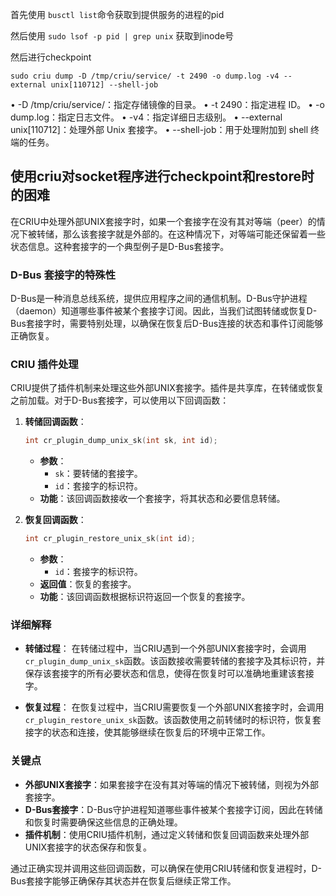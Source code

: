 首先使用 `busctl list`命令获取到提供服务的进程的pid

然后使用 `sudo lsof -p pid | grep unix` 获取到inode号

然后进行checkpoint
```shell
sudo criu dump -D /tmp/criu/service/ -t 2490 -o dump.log -v4 --external unix[110712] --shell-job
```

• -D /tmp/criu/service/：指定存储镜像的目录。
• -t 2490：指定进程 ID。
• -o dump.log：指定日志文件。
• -v4：指定详细日志级别。
• --external unix[110712]：处理外部 Unix 套接字。
• --shell-job：用于处理附加到 shell 终端的任务。


## 使用criu对socket程序进行checkpoint和restore时的困难

在CRIU中处理外部UNIX套接字时，如果一个套接字在没有其对等端（peer）的情况下被转储，那么该套接字就是外部的。在这种情况下，对等端可能还保留着一些状态信息。这种套接字的一个典型例子是D-Bus套接字。

### D-Bus 套接字的特殊性
D-Bus是一种消息总线系统，提供应用程序之间的通信机制。D-Bus守护进程（daemon）知道哪些事件被某个套接字订阅。因此，当我们试图转储或恢复D-Bus套接字时，需要特别处理，以确保在恢复后D-Bus连接的状态和事件订阅能够正确恢复。

### CRIU 插件处理
CRIU提供了插件机制来处理这些外部UNIX套接字。插件是共享库，在转储或恢复之前加载。对于D-Bus套接字，可以使用以下回调函数：

1. **转储回调函数**：
   ```c
   int cr_plugin_dump_unix_sk(int sk, int id);
   ```
   - **参数**：
     - `sk`：要转储的套接字。
     - `id`：套接字的标识符。
   - **功能**：该回调函数接收一个套接字，将其状态和必要信息转储。

2. **恢复回调函数**：
   ```c
   int cr_plugin_restore_unix_sk(int id);
   ```
   - **参数**：
     - `id`：套接字的标识符。
   - **返回值**：恢复的套接字。
   - **功能**：该回调函数根据标识符返回一个恢复的套接字。

### 详细解释
- **转储过程**：
  在转储过程中，当CRIU遇到一个外部UNIX套接字时，会调用`cr_plugin_dump_unix_sk`函数。该函数接收需要转储的套接字及其标识符，并保存该套接字的所有必要状态和信息，使得在恢复时可以准确地重建该套接字。

- **恢复过程**：
  在恢复过程中，当CRIU需要恢复一个外部UNIX套接字时，会调用`cr_plugin_restore_unix_sk`函数。该函数使用之前转储时的标识符，恢复套接字的状态和连接，使其能够继续在恢复后的环境中正常工作。

### 关键点
- **外部UNIX套接字**：如果套接字在没有其对等端的情况下被转储，则视为外部套接字。
- **D-Bus套接字**：D-Bus守护进程知道哪些事件被某个套接字订阅，因此在转储和恢复时需要确保这些信息的正确处理。
- **插件机制**：使用CRIU插件机制，通过定义转储和恢复回调函数来处理外部UNIX套接字的状态保存和恢复。

通过正确实现并调用这些回调函数，可以确保在使用CRIU转储和恢复进程时，D-Bus套接字能够正确保存其状态并在恢复后继续正常工作。